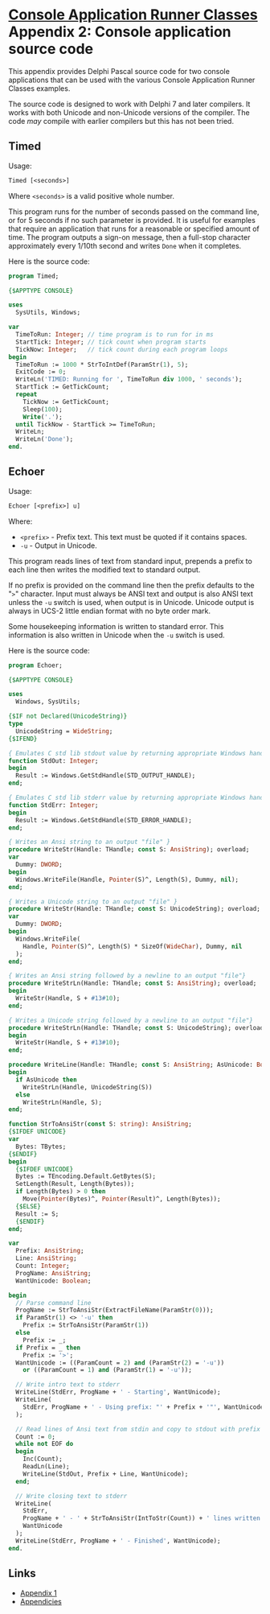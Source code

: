 # [Console Application Runner Classes](../../index.md)  Appendix 2: Console application source code

This appendix provides Delphi Pascal source code for two console applications that can be used with the various Console Application Runner Classes examples.

The source code is designed to work with Delphi 7 and later compilers. It works with both Unicode and non-Unicode versions of the compiler. The code _may_ compile with earlier compilers but this has not been tried.

## Timed

Usage:

```pascal
Timed [<seconds>]
```

Where `<seconds>` is a valid positive whole number.

This program runs for the number of seconds passed on the command line, or for 5 seconds if no such parameter is provided. It is useful for examples that require an application that runs for a reasonable or specified amount of time. The program outputs a sign-on message, then a full-stop character approximately every 1/10th second and writes `Done` when it completes.

Here is the source code:

```pascal
program Timed;

{$APPTYPE CONSOLE}

uses
  SysUtils, Windows;

var
  TimeToRun: Integer; // time program is to run for in ms
  StartTick: Integer; // tick count when program starts
  TickNow: Integer;   // tick count during each program loops
begin
  TimeToRun := 1000 * StrToIntDef(ParamStr(1), 5);
  ExitCode := 0;
  WriteLn('TIMED: Running for ', TimeToRun div 1000, ' seconds');
  StartTick := GetTickCount;
  repeat
    TickNow := GetTickCount;
    Sleep(100);
    Write('.');
  until TickNow - StartTick >= TimeToRun;
  WriteLn;
  WriteLn('Done');
end.
```

## Echoer

Usage:

```pascal
Echoer [<prefix>] u]
```

Where:

* `<prefix>` - Prefix text. This text must be quoted if it contains spaces.
* `-u` - Output in Unicode.

This program reads lines of text from standard input, prepends a prefix to each line then writes the modified text to standard output.

If no prefix is provided on the command line then the prefix defaults to the "`>`" character. Input must always be ANSI text and output is also ANSI text unless the `-u` switch is used, when output is in Unicode. Unicode output is always in UCS-2 little endian format with no byte order mark.

Some housekeeping information is written to standard error. This information is also written in Unicode when the `-u` switch is used.

Here is the source code:

```pascal
program Echoer;

{$APPTYPE CONSOLE}

uses
  Windows, SysUtils;

{$IF not Declared(UnicodeString)}
type
  UnicodeString = WideString;
{$IFEND}

{ Emulates C std lib stdout value by returning appropriate Windows handle }
function StdOut: Integer;
begin
  Result := Windows.GetStdHandle(STD_OUTPUT_HANDLE);
end;

{ Emulates C std lib stderr value by returning appropriate Windows handle }
function StdErr: Integer;
begin
  Result := Windows.GetStdHandle(STD_ERROR_HANDLE);
end;

{ Writes an Ansi string to an output "file" }
procedure WriteStr(Handle: THandle; const S: AnsiString); overload;
var
  Dummy: DWORD;
begin
  Windows.WriteFile(Handle, Pointer(S)^, Length(S), Dummy, nil);
end;

{ Writes a Unicode string to an output "file" }
procedure WriteStr(Handle: THandle; const S: UnicodeString); overload;
var
  Dummy: DWORD;
begin
  Windows.WriteFile(
    Handle, Pointer(S)^, Length(S) * SizeOf(WideChar), Dummy, nil
  );
end;

{ Writes an Ansi string followed by a newline to an output "file"}
procedure WriteStrLn(Handle: THandle; const S: AnsiString); overload;
begin
  WriteStr(Handle, S + #13#10);
end;

{ Writes a Unicode string followed by a newline to an output "file"}
procedure WriteStrLn(Handle: THandle; const S: UnicodeString); overload;
begin
  WriteStr(Handle, S + #13#10);
end;

procedure WriteLine(Handle: THandle; const S: AnsiString; AsUnicode: Boolean);
begin
  if AsUnicode then
    WriteStrLn(Handle, UnicodeString(S))
  else
    WriteStrLn(Handle, S);
end;

function StrToAnsiStr(const S: string): AnsiString;
{$IFDEF UNICODE}
var
  Bytes: TBytes;
{$ENDIF}
begin
  {$IFDEF UNICODE}
  Bytes := TEncoding.Default.GetBytes(S);
  SetLength(Result, Length(Bytes));
  if Length(Bytes) > 0 then
    Move(Pointer(Bytes)^, Pointer(Result)^, Length(Bytes));
  {$ELSE}
  Result := S;
  {$ENDIF}
end;

var
  Prefix: AnsiString;
  Line: AnsiString;
  Count: Integer;
  ProgName: AnsiString;
  WantUnicode: Boolean;

begin
  // Parse command line
  ProgName := StrToAnsiStr(ExtractFileName(ParamStr(0)));
  if ParamStr(1) <> '-u' then
    Prefix := StrToAnsiStr(ParamStr(1))
  else
    Prefix := _;
  if Prefix = _ then
    Prefix := '>';
  WantUnicode := ((ParamCount = 2) and (ParamStr(2) = '-u'))
    or ((ParamCount = 1) and (ParamStr(1) = '-u'));

  // Write intro text to stderr
  WriteLine(StdErr, ProgName + ' - Starting', WantUnicode);
  WriteLine(
    StdErr, ProgName + ' - Using prefix: "' + Prefix + '"', WantUnicode
  );

  // Read lines of Ansi text from stdin and copy to stdout with prefix
  Count := 0;
  while not EOF do
  begin
    Inc(Count);
    ReadLn(Line);
    WriteLine(StdOut, Prefix + Line, WantUnicode);
  end;

  // Write closing text to stderr
  WriteLine(
    StdErr,
    ProgName + ' - ' + StrToAnsiStr(IntToStr(Count)) + ' lines written',
    WantUnicode
  );
  WriteLine(StdErr, ProgName + ' - Finished', WantUnicode);
end.
```

## Links

* [Appendix 1](./Appendix1.md)
* [Appendicies](../Appendices.md)
